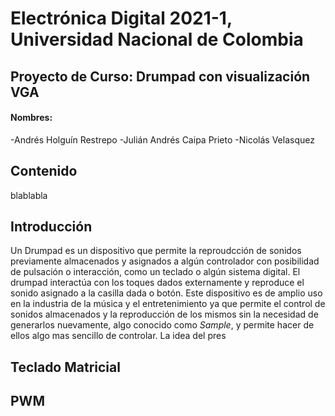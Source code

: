 # Electrónica Digital 2021-1, Universidad Nacional de Colombia 
## Proyecto de Curso: Drumpad con visualización VGA
#### Nombres:
-Andrés Holguín Restrepo
-Julián Andrés Caipa Prieto
-Nicolás Velasquez

## Contenido
blablabla

## Introducción
Un Drumpad es un dispositivo que permite la reproudcción de sonidos previamente almacenados y asignados a algún controlador con posibilidad de pulsación o interacción, como un teclado o algún sistema digital. El drumpad interactúa con los toques dados externamente y reproduce el sonido asignado a la casilla dada o botón. Este dispositivo es de amplio uso en la industria de la música y el entretenimiento ya que permite el control de sonidos almacenados y la reproducción de los mismos sin la necesidad de generarlos nuevamente, algo conocido como _Sample_, y permite hacer de ellos algo mas sencillo de controlar. 
La idea del pres


## Teclado Matricial



## PWM


